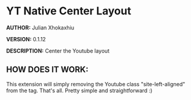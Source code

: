 # YT Native Center Layout #

**AUTHOR:** Julian Xhokaxhiu

**VERSION:** 0.1.12

**DESCRIPTION:** Center the Youtube layout

## HOW DOES IT WORK: ##
This extension will simply removing the Youtube class "site-left-aligned" from the <body> tag.
That's all. Pretty simple and straightforward :)
